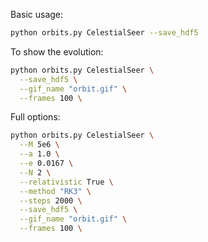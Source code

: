 Basic usage: 

```sh
python orbits.py CelestialSeer --save_hdf5
```

To show the evolution:

```sh
python orbits.py CelestialSeer \
  --save_hdf5 \
  --gif_name "orbit.gif" \
  --frames 100 \
```

Full options:

```sh
python orbits.py CelestialSeer \
  --M 5e6 \
  --a 1.0 \
  --e 0.0167 \
  --N 2 \
  --relativistic True \
  --method "RK3" \
  --steps 2000 \
  --save_hdf5 \
  --gif_name "orbit.gif" \
  --frames 100 \
```